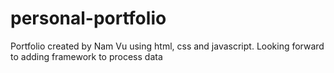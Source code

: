# personal-portfolio
Portfolio created by Nam Vu using html, css and javascript. Looking forward to adding framework to process data
